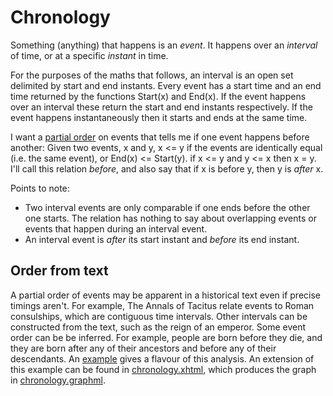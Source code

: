 # Chronology

Something (anything) that happens is an *event*. It happens over an *interval* of time, or at a specific *instant* in time.

For the purposes of the maths that follows, an interval is an open set delimited by start and end instants. Every event has a start time and an end time returned by the functions Start(x) and End(x). If the event happens over an interval these return the start and end instants respectively. If the event happens instantaneously then it starts and ends at the same time.

I want a [partial order](https://en.wikipedia.org/wiki/Partially_ordered_set) on events that tells me if one event happens before another: Given two events, x and y, x <= y if the events are identically equal (i.e. the same event), or End(x) <= Start(y). if x <= y and y <= x then x = y. I'll call this relation *before*, and also say that if x is before y, then y is *after* x.

Points to note:

* Two interval events are only comparable if one ends before the other one starts. The relation has nothing to say about overlapping events or events that happen during an interval event.
* An interval event is *after* its start instant and *before* its end instant.

## Order from text

A partial order of events may be apparent in a historical text even if precise timings aren't. For example, The Annals of Tacitus relate events to Roman consulships, which are contiguous time intervals. Other intervals can be constructed from the text, such as the reign of an emperor. Some event order can be be inferred. For example, people are born before they die, and they are born after any of their ancestors and before any of their descendants. An [example](https://knoxa.github.io/examples/chronology/example.xhtml) gives a flavour of this analysis. An extension of this example can be found in [chronology.xhtml](roman/chronology.xhtml), which produces the graph in [chronology.graphml](roman/chronology.graphml).